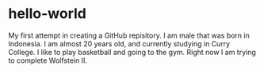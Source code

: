 # hello-world
My first attempt in creating a GitHub repisitory.
I am male that was born in Indonesia. I am almost 20 years old, and currently studying in Curry College. I like to play basketball and going to the gym. Right now I am trying to complete Wolfstein II.
